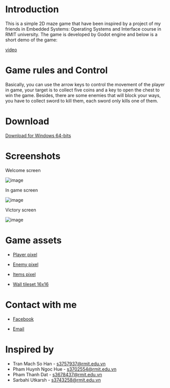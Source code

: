 # Introduction
This is a simple 2D maze game that have been inspired by a project of my friends in Embedded Systems: Operating Systems and Interface course in RMIT university. The game is developed by Godot engine and below is a short demo of the game:


[video](https://user-images.githubusercontent.com/58252249/137336804-4ab40953-622e-4648-82f9-47f0749019ec.mp4)

# Game rules and Control
Basically, you can use the arrow keys to control the movement of the player in game, your target is to collect five coins and a key to open the chest to win the game. Besides, there are some enemies that will block your ways, you have to collect sword to kill them, each sword only kills one of them.

# Download
[Download for Windows 64-bits]()

# Screenshots
Welcome screen

![image](https://user-images.githubusercontent.com/58252249/137345112-6a377970-6a5a-49c1-8637-0bfe824be866.png)

In game screen 

![image](https://user-images.githubusercontent.com/58252249/137345369-29222c29-0d60-40d5-ac4d-84a1abf0ebcf.png)

Victory screen

![image](https://user-images.githubusercontent.com/58252249/137346233-515b5abb-8c6d-4097-9014-7c273046f0d6.png)

# Game assets
* [Player pixel](https://arcadeisland.itch.io/top-down-rpg-characters)

* [Enemy pixel](https://jesse-m.itch.io/skeleton-pack)

* [Items pixel](https://pixel-poem.itch.io/dungeon-assetpuck)

* [Wall tileset 16x16](https://nearestneighbor.itch.io/platformer-brick-tileset)

# Contact with me
* [Facebook](https://www.facebook.com/profile.php?id=100007658446020)

* [Email](mailto:aquira180@gmail.com)

# Inspired by
* Tran Mach So Han - s3757937@rmit.edu.vn
* Pham Huynh Ngoc Hue - s3702554@rmit.edu.vn
* Pham Thanh Dat - s3678437@rmit.edu.vn
* Sarbahi Utkarsh - s3743258@rmit.edu.vn



